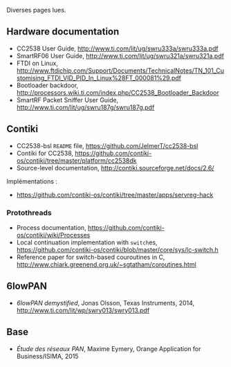 Diverses pages lues.

## Hardware documentation

 - CC2538 User Guide, http://www.ti.com/lit/ug/swru333a/swru333a.pdf
 - SmartRF06 User Guide, http://www.ti.com/lit/ug/swru321a/swru321a.pdf
 - FTDI on Linux, http://www.ftdichip.com/Support/Documents/TechnicalNotes/TN_101_Customising_FTDI_VID_PID_In_Linux%28FT_000081%29.pdf
 - Bootloader backdoor, http://processors.wiki.ti.com/index.php/CC2538_Bootloader_Backdoor
 - SmartRF Packet Sniffer User Guide, http://www.ti.com/lit/ug/swru187g/swru187g.pdf

## Contiki

 - CC2538-bsl `README` file, https://github.com/JelmerT/cc2538-bsl
 - Contiki for CC2538, https://github.com/contiki-os/contiki/tree/master/platform/cc2538dk
 - Source-level documentation, http://contiki.sourceforge.net/docs/2.6/

Implémentations :

 - https://github.com/contiki-os/contiki/tree/master/apps/servreg-hack

### Protothreads

 - Process documentation, https://github.com/contiki-os/contiki/wiki/Processes
 - Local continuation implementation with `switch`es, https://github.com/contiki-os/contiki/blob/master/core/sys/lc-switch.h
 - Reference paper for switch-based couroutines in C, http://www.chiark.greenend.org.uk/~sgtatham/coroutines.html

## 6lowPAN

 - *6lowPAN demystified*, Jonas Olsson, Texas Instruments, 2014, http://www.ti.com/lit/wp/swry013/swry013.pdf

## Base

 - *Étude des réseaux PAN*, Maxime Eymery, Orange Application for Business/ISIMA, 2015
